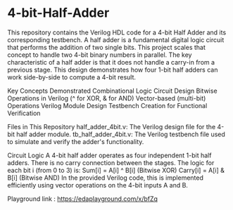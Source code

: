 # 4-bit-Half-Adder
This repository contains the Verilog HDL code for a 4-bit Half Adder and its corresponding testbench. A half adder is a fundamental digital logic circuit that performs the addition of two single bits. This project scales that concept to handle two 4-bit binary numbers in parallel.
The key characteristic of a half adder is that it does not handle a carry-in from a previous stage. This design demonstrates how four 1-bit half adders can work side-by-side to compute a 4-bit result.

Key Concepts Demonstrated
Combinational Logic Circuit Design
Bitwise Operations in Verilog (^ for XOR, & for AND)
Vector-based (multi-bit) Operations
Verilog Module Design
Testbench Creation for Functional Verification

Files in This Repository
half_adder_4bit.v: The Verilog design file for the 4-bit half adder module.
tb_half_adder_4bit.v: The Verilog testbench file used to simulate and verify the adder's functionality.

Circuit Logic
A 4-bit half adder operates as four independent 1-bit half adders. There is no carry connection between the stages. The logic for each bit i (from 0 to 3) is:
Sum[i] = A[i] ^ B[i] (Bitwise XOR)
Carry[i] = A[i] & B[i] (Bitwise AND)
In the provided Verilog code, this is implemented efficiently using vector operations on the 4-bit inputs A and B.

Playground link : https://edaplayground.com/x/bfZq
